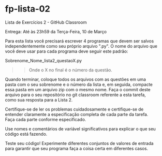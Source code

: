 # fp-lista-02
Lista de Exercícios 2 - GitHub Classroom

Entrega: Até às 23h59 da Terça-Feira, 10 de Março

Para esta lista você precisará escrever 4 programas que devem ser salvos independentemente como seu próprio arquivo ".py". O nome do arquivo que você deve usar para cada programa deve seguir este padrão:

Sobrenome_Nome_lista2_questaoX.py

>> Onde o X no final é o número da questão.

Quando terminar, coloque todos os arquivos com as questões em uma pasta com o seu sobrenome e o número da lista e, em seguida, compacte essa pasta em um arquivo zip com o mesmo nome. Faça o commit deste arquivo para o seu repositório no git classroom referente a esta tarefa, como sua resposta para a Lista 2.

Certifique-se de ler os problemas cuidadosamente e certifique-se de entender claramente a especificação completa de cada parte da tarefa. Faça cada parte conforme especificado.

Use nomes e comentários de variável significativos para explicar o que seu código está fazendo.

Teste seu código! Experimente diferentes conjuntos de valores de entrada para garantir que seu programa faça a coisa certa em diferentes casos.

